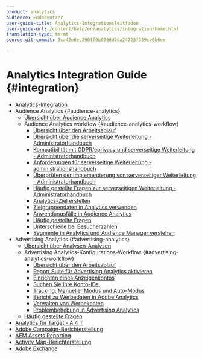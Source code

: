 ```yaml
---
product: analytics
audience: Endbenutzer
user-guide-title: Analytics-Integrationsleitfaden
user-guide-url: /content/help/en/analytics/integration/home.html
translation-type: tm+mt
source-git-commit: 9ca42e6ec290ff0b0966d2da24223f359ce0b6ee

---
```



# Analytics Integration Guide {#integration}

+ [Analytics-Integration](home.md)
+ Audience Analytics {#audience-analytics}
   + [Übersicht über Audience Analytics](c-audience-analytics/mc-audiences-aam.md)
   + Audience Analytics workflow {#audience-analytics-workflow}
      + [Übersicht über den Arbeitsablauf](c-audience-analytics/c-workflow/audiences-workflow.md)
      + [Übersicht über die serverseitige Weiterleitung - Administratorhandbuch](/help/admin/admin/c-server-side-forwarding/ssf.md)
      + [Kompatibilität mit GDPR/eprivacy und serverseitige Weiterleitung - Administratorhandbuch](/help/admin/admin/c-server-side-forwarding/ssf-gdpr.md)
      + [Anforderungen für serverseitige Weiterleitung -administrationshandbuch](/help/admin/admin/c-server-side-forwarding/ssf-requirements.md)
      + [Überprüfen der Implementierung von serverseitiger Weiterleitung - Administratorhandbuch](/help/admin/admin/c-server-side-forwarding/ssf-verify.md)
      + [Häufig gestellte Fragen zur serverseitigen Weiterleitung - Administratorhandbuch](/help/admin/admin/c-server-side-forwarding/ssf-faq.md)
      + [Analytics-Ziel erstellen](https://docs.adobe.com/content/help/en/audience-manager/user-guide/features/destinations/create-analytics-destination.html)
      + [Zielgruppendaten in Analytics verwenden](c-audience-analytics/c-workflow/use-audience-data-analytics.md)
      + [Anwendungsfälle in Audience Analytics](c-audience-analytics/aam-audience-use-cases.md)
      + [Häufig gestellte Fragen](c-audience-analytics/mc-audiences-faqs.md)
      + [Unterschiede bei Besucherzahlen](c-audience-analytics/visitor-count-reconciliation.md)
      + [Segmente in Analytics und Audience Manager verstehen](c-audience-analytics/aam-analytics-segments.md)
+ Advertising Analytics {#advertising-analytics}
   + [Übersicht über Analysen-Analysen](c-advertising-analytics/overview.md)
   + Advertising Analytics-Konfigurations-Workflow {#advertising-analytics-workflow}
      + [Übersicht über den Arbeitsablauf](c-advertising-analytics/c-adanalytics-workflow/aa-workflow.md)
      + [Report Suite für Advertising Analytics aktivieren](c-advertising-analytics/c-adanalytics-workflow/aa-provision-rs.md)
      + [Einrichten eines Anzeigenkontos](c-advertising-analytics/c-adanalytics-workflow/aa-create-ad-account.md)
      + [Suchen Sie Ihre Konto-IDs.](c-advertising-analytics/c-adanalytics-workflow/aa-locate-account-id.md)
      + [Tracking: Manueller Modus und Auto-Modus](c-advertising-analytics/c-adanalytics-workflow/aa-manual-vs-automatic-tracking.md)
      + [Bericht zu Werbedaten in Adobe Analytics](c-advertising-analytics/c-adanalytics-workflow/aa-report-ad-data-an.md)
      + [Verwalten von Werbekonten](c-advertising-analytics/c-adanalytics-workflow/aa-manage-ad-accounts.md)
      + [Problembehebung in Advertising Analytics](c-advertising-analytics/c-adanalytics-workflow/aa-troubleshooting.md)
   + [Häufig gestellte Fragen](c-advertising-analytics/aa-faq.md)
+ [Analytics für Target - A 4 T](https://marketing.adobe.com/resources/help/en_US/target/a4t/a4t.html)
+ [Adobe Campaign-Berichterstellung](adobe-campaign.md)
+ [AEM Assets Reporting](aem-assets-reporting.md)
+ [Activity Map-Berichterstellung](activitmap-reporting.md)
+ [Adobe Exchange](https://www.adobeexchange.com/experiencecloud.analytics.html#product)

